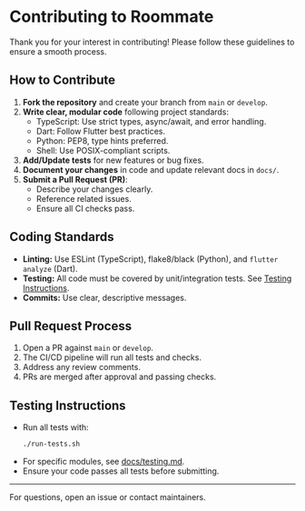 # Contributing to Roommate

Thank you for your interest in contributing! Please follow these guidelines to ensure a smooth process.

## How to Contribute
1. **Fork the repository** and create your branch from `main` or `develop`.
2. **Write clear, modular code** following project standards:
   - TypeScript: Use strict types, async/await, and error handling.
   - Dart: Follow Flutter best practices.
   - Python: PEP8, type hints preferred.
   - Shell: Use POSIX-compliant scripts.
3. **Add/Update tests** for new features or bug fixes.
4. **Document your changes** in code and update relevant docs in `docs/`.
5. **Submit a Pull Request (PR)**:
   - Describe your changes clearly.
   - Reference related issues.
   - Ensure all CI checks pass.

## Coding Standards
- **Linting:** Use ESLint (TypeScript), flake8/black (Python), and `flutter analyze` (Dart).
- **Testing:** All code must be covered by unit/integration tests. See [Testing Instructions](#testing).
- **Commits:** Use clear, descriptive messages.

## Pull Request Process
1. Open a PR against `main` or `develop`.
2. The CI/CD pipeline will run all tests and checks.
3. Address any review comments.
4. PRs are merged after approval and passing checks.

## Testing Instructions
- Run all tests with:
  ```sh
  ./run-tests.sh
  ```
- For specific modules, see [docs/testing.md](docs/testing.md).
- Ensure your code passes all tests before submitting.

---
For questions, open an issue or contact maintainers.
